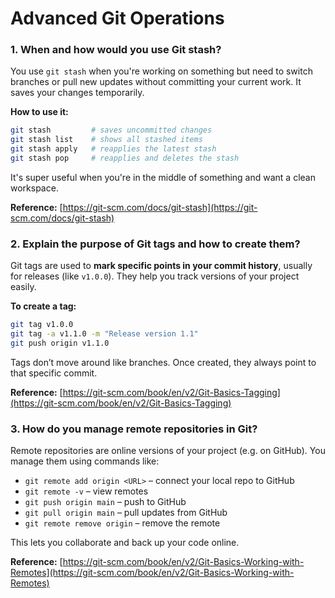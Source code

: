 # Advanced Git Operations

### 1. When and how would you use Git stash?

You use `git stash` when you're working on something but need to switch branches or pull new updates without committing your current work. It saves your changes temporarily.

**How to use it:**

```bash
git stash         # saves uncommitted changes
git stash list    # shows all stashed items
git stash apply   # reapplies the latest stash
git stash pop     # reapplies and deletes the stash
```

It's super useful when you're in the middle of something and want a clean workspace.

**Reference:** [https://git-scm.com/docs/git-stash](https://git-scm.com/docs/git-stash)



### 2. Explain the purpose of Git tags and how to create them?

Git tags are used to **mark specific points in your commit history**, usually for releases (like `v1.0.0`). They help you track versions of your project easily.

**To create a tag:**

```bash
git tag v1.0.0
git tag -a v1.1.0 -m "Release version 1.1"
git push origin v1.1.0
```

Tags don’t move around like branches. Once created, they always point to that specific commit.

**Reference:** [https://git-scm.com/book/en/v2/Git-Basics-Tagging](https://git-scm.com/book/en/v2/Git-Basics-Tagging)



### 3. How do you manage remote repositories in Git?

Remote repositories are online versions of your project (e.g. on GitHub). You manage them using commands like:

* `git remote add origin <URL>` – connect your local repo to GitHub
* `git remote -v` – view remotes
* `git push origin main` – push to GitHub
* `git pull origin main` – pull updates from GitHub
* `git remote remove origin` – remove the remote

This lets you collaborate and back up your code online.

**Reference:** [https://git-scm.com/book/en/v2/Git-Basics-Working-with-Remotes](https://git-scm.com/book/en/v2/Git-Basics-Working-with-Remotes)